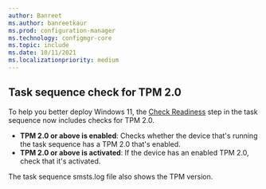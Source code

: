 ```yaml
---
author: Banreet
ms.author: banreetkaur
ms.prod: configuration-manager
ms.technology: configmgr-core
ms.topic: include
ms.date: 10/11/2021
ms.localizationpriority: medium
---
```


## <a name="bkmk_tpm"></a> Task sequence check for TPM 2.0

<!--9575077-->

To help you better deploy Windows 11, the [Check Readiness](../../../../../osd/understand/task-sequence-steps.md#BKMK_CheckReadiness) step in the task sequence now includes checks for TPM 2.0.

- **TPM 2.0 or above is enabled**: Checks whether the device that's running the task sequence has a TPM 2.0 that's enabled.
- **TPM 2.0 or above is activated**: If the device has an enabled TPM 2.0, check that it's activated.

The task sequence smsts.log file also shows the TPM version.
